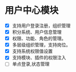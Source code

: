 # 用户中心模块

- [x] 支持用户登录注册，组织管理
- [x] 积分系统、用户信息管理
- [x] 权限、功能、角色的管理。
- [x] 多层级组织管理，支持岗位。
- [x] 支持系统权限值设置
- [x] 支持模块、插件的权限注入
- [ ] 单点登录,状态管理
